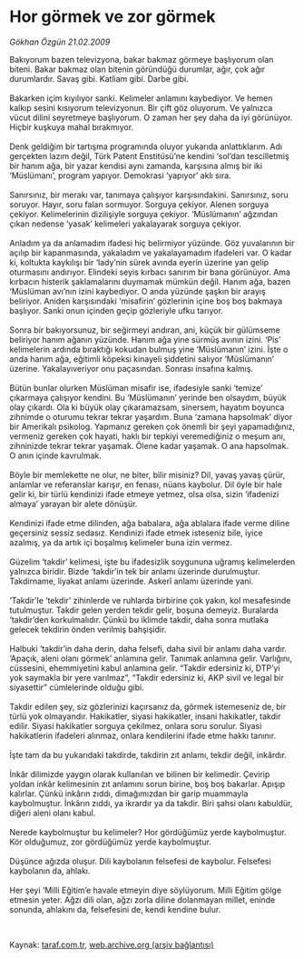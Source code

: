 # Hor görmek ve zor görmek

*Gökhan Özgün 21.02.2009*

<div class="taraf_structure_2col_1zq">
<div class="margen_n">



 <p>Bakıyorum bazen televizyona, bakar bakmaz görmeye başlıyorum olan biteni. Bakar bakmaz olan bitenin göründüğü durumlar, ağır, çok ağır durumlardır. Savaş gibi. Katliam gibi. Darbe gibi. <br/><br/>Bakarken içim kıyılıyor sanki. Kelimeler anlamını kaybediyor. Ve hemen kalkıp sesini kısıyorum televizyonun. Bir çift göz oluyorum. Ve yalnızca vücut dilini seyretmeye başlıyorum. O zaman her şey daha da iyi görünüyor. Hiçbir kuşkuya mahal bırakmıyor. <br/><br/>Denk geldiğim bir tartışma programında oluyor yukarıda anlattıklarım. Adı gerçekten lazım değil, Türk Patent Enstitüsü’ne kendini ‘sol’dan tescilletmiş bir hanım ağa, bir yazar kendisi aynı zamanda, karşısına almış bir iki ‘Müslümanı’, program yapıyor. Demokrasi ‘yapıyor’ aklı sıra. <br/><br/>Sanırsınız, bir merakı var, tanımaya çalışıyor karşısındakini. Sanırsınız, soru soruyor. Hayır, soru falan sormuyor. Sorguya çekiyor. Alenen sorguya çekiyor. Kelimelerinin dizilişiyle sorguya çekiyor. ‘Müslümanın’ ağzından çıkan nedense ‘yasak’ kelimeleri yakalayarak sorguya çekiyor. <br/><br/>Anladım ya da anlamadım ifadesi hiç belirmiyor yüzünde. Göz yuvalarının bir açılıp bir kapanmasında, yakaladım ve yakalayamadım ifadeleri var. O kadar ki, koltukta kaykılışı bir ‘lady’nin sürek avında eyerin üzerine yan gelip oturmasını andırıyor. Elindeki seyis kırbacı sanırım bir bana görünüyor. Ama kırbacın histerik şaklamalarını duymamak mümkün değil. Hanım ağa, bazen ‘Müslüman avı’nın izini kaybediyor. O anda yüzünde şaşkın bir arayış beliriyor. Aniden karşısındaki ‘misafirin’ gözlerinin içine boş boş bakmaya başlıyor. Sanki onun içinden geçip gözleriyle ufku tarıyor. <br/><br/>Sonra bir bakıyorsunuz, bir seğirmeyi andıran, ani, küçük bir gülümseme beliriyor hanım ağanın yüzünde. Hanım ağa yine sürmüş avının izini. ‘Pis’ kelimelerin ardında bıraktığı kokudan bulmuş yine ‘Müslümanın’ izini. İşte o anda hanım ağa, eğitimli köpeksi kinayeli şiddetini salıyor ‘Müslümanın’ üzerine. Yakalayıveriyor onu paçasından. Sonrası insafına kalmış. <br/><br/>Bütün bunlar olurken Müslüman misafir ise, ifadesiyle sanki ‘temize’ çıkarmaya çalışıyor kendini. Bu ‘Müslümanın’ yerinde ben olsaydım, büyük olay çıkardı. Ola ki büyük olay çıkaramazsam, sinersem, hayatım boyunca zihnimde o oturumu tekrar tekrar yaşardım. Buna ‘zamana hapsolmak’ diyor bir Amerikalı psikolog. Yapmanız gereken çok önemli bir şeyi yapamadığınız, vermeniz gereken çok hayati, haklı bir tepkiyi veremediğiniz o meşum anı, zihninizde tekrar tekrar yaşamak. Ölene kadar yaşamak. O ana hapsolmak. O anın içinde kavrulmak. <br/><br/>Böyle bir memlekette ne olur, ne biter, bilir misiniz? Dil, yavaş yavaş çürür, anlamlar ve referanslar karışır, en fenası, nüans kaybolur. Dil öyle bir hale gelir ki, bir türlü kendinizi ifade etmeye yetmez, olsa olsa, sizin ‘ifadenizi almaya’ yarayan bir alete dönüşür. <br/><br/>Kendinizi ifade etme dilinden, ağa babalara, ağa ablalara ifade verme diline geçersiniz sessiz sedasız. Kendinizi ifade etmek isteseniz bile, iyice azalmış, ya da artık içi boşalmış kelimeler buna izin vermez. <br/><br/>Güzelim ‘takdir’ kelimesi, işte bu ifadesizlik soygununa uğramış kelimelerden yalnızca biridir. Bizde ‘takdir’in tek bir anlamı üzerinde durulmuştur. Takdirname, liyakat anlamı üzerinde. Askerî anlamı üzerinde yani. <br/><br/>‘Takdir’le ‘tekdir’ zihinlerde ve ruhlarda birbirine çok yakın, kol mesafesinde tutulmuştur. Takdir gelen yerden tekdir gelir, boşuna demeyiz. Buralarda ‘takdir’den korkulmalıdır. Çünkü bu iklimde takdir, daha sonra mutlaka gelecek tekdirin önden verilmiş bahşişidir. <br/><br/>Halbuki ‘takdir’in daha derin, daha felsefi, daha sivil bir anlamı daha vardır. ‘Apaçık, aleni olanı görmek’ anlamına gelir. Tanımak anlamına gelir. Varlığını, cüssesini, ehemmiyetini kabul anlamına gelir. “Takdir edersiniz ki, DTP’yi yok saymakla bir yere varılmaz”, “Takdir edersiniz ki, AKP sivil ve legal bir siyasettir” cümlelerinde olduğu gibi. <br/><br/>Takdir edilen şey, siz gözlerinizi kaçırsanız da, görmek istemeseniz de, bir türlü yok olmayandır. Hakikatler, siyasi hakikatler, insani hakikatler, takdir edilir. Siyasi hakikatler sorguya çekilmez, onlara soru sorulur. Siyasi hakikatlerin ifadeleri alınmaz, onlara kendilerini ifade etme hakkı tanınır. <br/><br/>İşte tam da bu yukarıdaki takdirde, takdirin zıt anlamı, tekdir değil, inkârdır. <br/><br/>İnkâr dilimizde yaygın olarak kullanılan ve bilinen bir kelimedir. Çevirip yoldan inkâr kelimesinin zıt anlamını sorun birine, boş boş bakarlar. Apışıp kalırlar. Çünkü inkârın zıddı, dimağımızdan bir garip muammayla kaybolmuştur. İnkârın zıddı, ya ikrardır ya da takdir. Biri şahsi olanı kabuldür, diğeri aleni olanı kabul. <br/><br/>Nerede kaybolmuştur bu kelimeler? Hor gördüğümüz yerde kaybolmuştur. Kör olduğumuz, zor gördüğümüz yerde kaybolmuştur. <br/><br/>Düşünce ağızda oluşur. Dili kaybolanın felsefesi de kaybolur. Felsefesi kaybolanın da, ahlakı. <br/><br/>Her şeyi ‘Milli Eğitim’e havale etmeyin diye söylüyorum. Milli Eğitim gölge etmesin yeter. Ağzı dili olan, ağzı zorla diline dolanmayan millet, eninde sonunda, ahlakını da, felsefesini de, kendi kendine bulur.</p>

<br/>


<div id="taraf_not">
</div>

</div>


</div>

Kaynak: [taraf.com.tr](http://www.taraf.com.tr:80/makale/4125.htm), [web.archive.org (arşiv bağlantısı)](http://web.archive.org/web/20090430092106/http://www.taraf.com.tr:80/makale/4125.htm)
